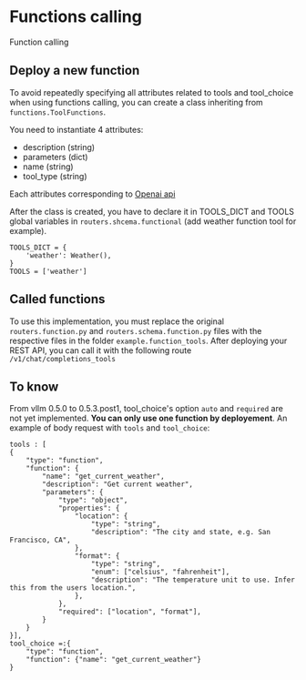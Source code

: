 # Functions calling
Function calling

## Deploy a new function
To avoid repeatedly specifying all attributes related to tools and tool_choice when using functions calling, you can create a class inheriting from ```functions.ToolFunctions```. 

You need to instantiate 4 attributes: 
 - description (string)
 - parameters (dict)
 - name (string)
 - tool_type (string) 

Each attributes corresponding to [Openai api](https://platform.openai.com/docs/api-reference/chat/create#chat-create-tools)

After the class is created, you have to declare it in TOOLS_DICT and TOOLS global variables in ```routers.shcema.functional``` (add weather function tool for example).

```
TOOLS_DICT = {
    'weather': Weather(),
}
TOOLS = ['weather']
```

## Called functions
To use this implementation, you must replace the original ```routers.function.py``` and ```routers.schema.function.py``` files with the respective files in the folder ```example.function_tools```.
After deploying your REST API, you can call it with the following route ```/v1/chat/completions_tools```

## To know

From vllm 0.5.0 to 0.5.3.post1, tool_choice's option ```auto``` and ```required``` are not yet implemented. **You can only use one function by deployement**. An example of body request with ```tools``` and ```tool_choice```: 

```
tools : [
{
    "type": "function",
    "function": {
        "name": "get_current_weather",
        "description": "Get current weather",
        "parameters": {
            "type": "object",
            "properties": {
                "location": {
                    "type": "string",
                    "description": "The city and state, e.g. San Francisco, CA",
                },
                "format": {
                    "type": "string",
                    "enum": ["celsius", "fahrenheit"],
                    "description": "The temperature unit to use. Infer this from the users location.",
                },
            },
            "required": ["location", "format"],
        }
    }
}],
tool_choice =:{
    "type": "function",
    "function": {"name": "get_current_weather"}
}
```

